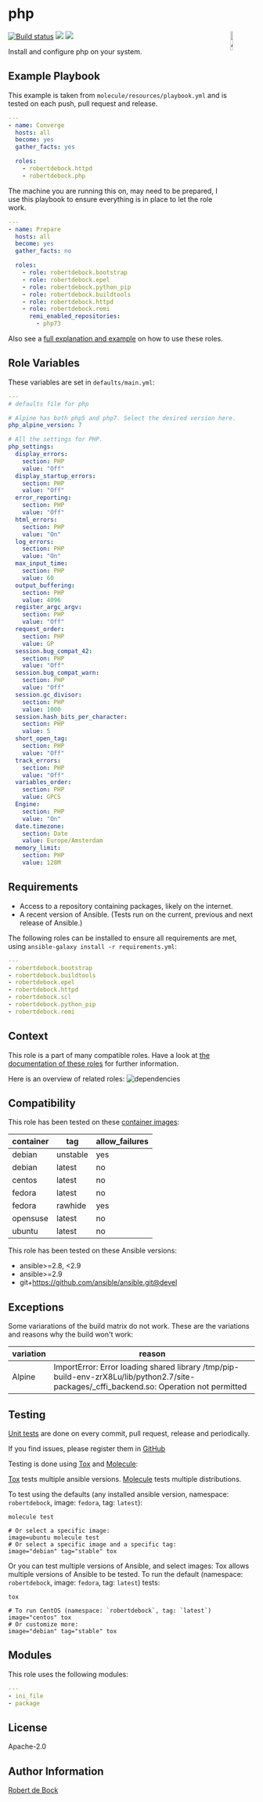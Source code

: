 php
=========

<img src="https://docs.ansible.com/ansible-tower/3.2.4/html_ja/installandreference/_static/images/logo_invert.png" width="10%" height="10%" alt="Ansible logo" align="right"/>
<a href="https://travis-ci.org/robertdebock/ansible-role-php"> <img src="https://travis-ci.org/robertdebock/ansible-role-php.svg?branch=master" alt="Build status"/></a> <img src="https://img.shields.io/ansible/role/d/23465"/> <img src="https://img.shields.io/ansible/quality/23465"/>

Install and configure php on your system.

Example Playbook
----------------

This example is taken from `molecule/resources/playbook.yml` and is tested on each push, pull request and release.
```yaml
---
- name: Converge
  hosts: all
  become: yes
  gather_facts: yes

  roles:
    - robertdebock.httpd
    - robertdebock.php
```

The machine you are running this on, may need to be prepared, I use this playbook to ensure everything is in place to let the role work.
```yaml
---
- name: Prepare
  hosts: all
  become: yes
  gather_facts: no

  roles:
    - role: robertdebock.bootstrap
    - role: robertdebock.epel
    - role: robertdebock.python_pip
    - role: robertdebock.buildtools
    - role: robertdebock.httpd
    - role: robertdebock.remi
      remi_enabled_repositories:
        - php73
```


Also see a [full explanation and example](https://robertdebock.nl/how-to-use-these-roles.html) on how to use these roles.

Role Variables
--------------

These variables are set in `defaults/main.yml`:
```yaml
---
# defaults file for php

# Alpine has both php5 and php7. Select the desired version here.
php_alpine_version: 7

# All the settings for PHP.
php_settings:
  display_errors:
    section: PHP
    value: "Off"
  display_startup_errors:
    section: PHP
    value: "Off"
  error_reporting:
    section: PHP
    value: "Off"
  html_errors:
    section: PHP
    value: "On"
  log_errors:
    section: PHP
    value: "On"
  max_input_time:
    section: PHP
    value: 60
  output_buffering:
    section: PHP
    value: 4096
  register_argc_argv:
    section: PHP
    value: "Off"
  request_order:
    section: PHP
    value: GP
  session.bug_compat_42:
    section: PHP
    value: "Off"
  session.bug_compat_warn:
    section: PHP
    value: "Off"
  session.gc_divisor:
    section: PHP
    value: 1000
  session.hash_bits_per_character:
    section: PHP
    value: 5
  short_open_tag:
    section: PHP
    value: "Off"
  track_errors:
    section: PHP
    value: "Off"
  variables_order:
    section: PHP
    value: GPCS
  Engine:
    section: PHP
    value: "On"
  date.timezone:
    section: Date
    value: Europe/Amsterdam
  memory_limit:
    section: PHP
    value: 128M
```

Requirements
------------

- Access to a repository containing packages, likely on the internet.
- A recent version of Ansible. (Tests run on the current, previous and next release of Ansible.)

The following roles can be installed to ensure all requirements are met, using `ansible-galaxy install -r requirements.yml`:

```yaml
---
- robertdebock.bootstrap
- robertdebock.buildtools
- robertdebock.epel
- robertdebock.httpd
- robertdebock.scl
- robertdebock.python_pip
- robertdebock.remi

```

Context
-------

This role is a part of many compatible roles. Have a look at [the documentation of these roles](https://robertdebock.nl/) for further information.

Here is an overview of related roles:
![dependencies](https://raw.githubusercontent.com/robertdebock/drawings/artifacts/php.png "Dependency")


Compatibility
-------------

This role has been tested on these [container images](https://hub.docker.com/):

|container|tag|allow_failures|
|---------|---|--------------|
|debian|unstable|yes|
|debian|latest|no|
|centos|latest|no|
|fedora|latest|no|
|fedora|rawhide|yes|
|opensuse|latest|no|
|ubuntu|latest|no|

This role has been tested on these Ansible versions:

- ansible>=2.8, <2.9
- ansible>=2.9
- git+https://github.com/ansible/ansible.git@devel

Exceptions
----------

Some variarations of the build matrix do not work. These are the variations and reasons why the build won't work:

| variation                 | reason                 |
|---------------------------|------------------------|
| Alpine | ImportError: Error loading shared library /tmp/pip-build-env-zrX8Lu/lib/python2.7/site-packages/_cffi_backend.so: Operation not permitted |



Testing
-------

[Unit tests](https://travis-ci.org/robertdebock/ansible-role-php) are done on every commit, pull request, release and periodically.

If you find issues, please register them in [GitHub](https://github.com/robertdebock/ansible-role-php/issues)

Testing is done using [Tox](https://tox.readthedocs.io/en/latest/) and [Molecule](https://github.com/ansible/molecule):

[Tox](https://tox.readthedocs.io/en/latest/) tests multiple ansible versions.
[Molecule](https://github.com/ansible/molecule) tests multiple distributions.

To test using the defaults (any installed ansible version, namespace: `robertdebock`, image: `fedora`, tag: `latest`):

```
molecule test

# Or select a specific image:
image=ubuntu molecule test
# Or select a specific image and a specific tag:
image="debian" tag="stable" tox
```

Or you can test multiple versions of Ansible, and select images:
Tox allows multiple versions of Ansible to be tested. To run the default (namespace: `robertdebock`, image: `fedora`, tag: `latest`) tests:

```
tox

# To run CentOS (namespace: `robertdebock`, tag: `latest`)
image="centos" tox
# Or customize more:
image="debian" tag="stable" tox
```

Modules
-------

This role uses the following modules:
```yaml
---
- ini_file
- package
```

License
-------

Apache-2.0


Author Information
------------------

[Robert de Bock](https://robertdebock.nl/)
